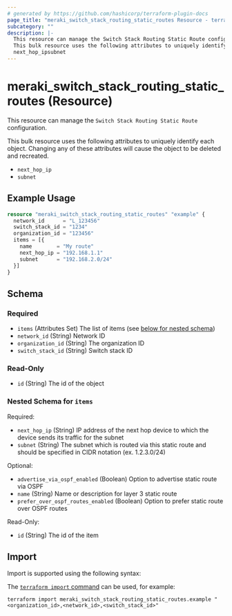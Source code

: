 ```yaml
---
# generated by https://github.com/hashicorp/terraform-plugin-docs
page_title: "meraki_switch_stack_routing_static_routes Resource - terraform-provider-meraki"
subcategory: ""
description: |-
  This resource can manage the Switch Stack Routing Static Route configuration.
  This bulk resource uses the following attributes to uniquely identify each object. Changing any of these attributes will cause the object to be deleted and recreated.
  next_hop_ipsubnet
---
```


# meraki_switch_stack_routing_static_routes (Resource)

This resource can manage the `Switch Stack Routing Static Route` configuration.

This bulk resource uses the following attributes to uniquely identify each object. Changing any of these attributes will cause the object to be deleted and recreated.
- `next_hop_ip`
- `subnet`

## Example Usage

```terraform
resource "meraki_switch_stack_routing_static_routes" "example" {
  network_id      = "L_123456"
  switch_stack_id = "1234"
  organization_id = "123456"
  items = [{
    name        = "My route"
    next_hop_ip = "192.168.1.1"
    subnet      = "192.168.2.0/24"
  }]
}
```

<!-- schema generated by tfplugindocs -->
## Schema

### Required

- `items` (Attributes Set) The list of items (see [below for nested schema](#nestedatt--items))
- `network_id` (String) Network ID
- `organization_id` (String) The organization ID
- `switch_stack_id` (String) Switch stack ID

### Read-Only

- `id` (String) The id of the object

<a id="nestedatt--items"></a>
### Nested Schema for `items`

Required:

- `next_hop_ip` (String) IP address of the next hop device to which the device sends its traffic for the subnet
- `subnet` (String) The subnet which is routed via this static route and should be specified in CIDR notation (ex. 1.2.3.0/24)

Optional:

- `advertise_via_ospf_enabled` (Boolean) Option to advertise static route via OSPF
- `name` (String) Name or description for layer 3 static route
- `prefer_over_ospf_routes_enabled` (Boolean) Option to prefer static route over OSPF routes

Read-Only:

- `id` (String) The id of the item

## Import

Import is supported using the following syntax:

The [`terraform import` command](https://developer.hashicorp.com/terraform/cli/commands/import) can be used, for example:

```shell
terraform import meraki_switch_stack_routing_static_routes.example "<organization_id>,<network_id>,<switch_stack_id>"
```
